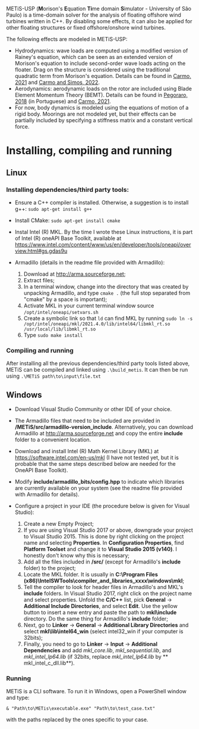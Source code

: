 METiS-USP (**M**orison's **E**quation **Ti**me domain **S**imulator - University of São Paulo) is a time-domain solver for the analysis of floating offshore wind turbines written in C++. By disabling some effects, it can also be applied for other floating structures or fixed offshore/onshore wind turbines.

The following effects are modeled in METiS-USP:
- Hydrodynamics: wave loads are computed using a modified version of Rainey's equation, which can be seen as an extended version of Morison's equation to include second-order wave loads acting on the floater. Drag on the structure is considered using the traditional quadratic term from Morison's equation. Details can be found in [Carmo, 2021](https://www.teses.usp.br/teses/disponiveis/3/3135/tde-03022022-120253/publico/LucasHenriqueSouzadoCarmoCorr21.pdf) and [Carmo and Simos, 2022](https://www.sciencedirect.com/science/article/pii/S0029801822012446).
- Aerodynamics: aerodynamic loads on the rotor are included using Blade Element Momentum Theory (BEMT). Details can be found in [Pegoraro, 2018](https://www.teses.usp.br/teses/disponiveis/3/3135/tde-31012019-075149/publico/BrunoPegoraroCorr18.pdf) (in Portuguese) and [Carmo, 2021](https://www.teses.usp.br/teses/disponiveis/3/3135/tde-03022022-120253/publico/LucasHenriqueSouzadoCarmoCorr21.pdf).
- For now, body dynamics is modeled using the equations of motion of a rigid body. Moorings are not modeled yet, but their effects can be partially included by specifying a stiffness matrix and a constant vertical force.  

# **Installing, compiling and running**

## **Linux**
### **Installing dependencies/third party tools:**
- Ensure a C++ compiler is installed. Otherwise, a suggestion is to install g++: `sudo apt-get install g++`

- Install CMake: `sudo apt-get install cmake`

- Instal Intel (R) MKL. By the time I wrote these Linux instructions, it is part of Intel (R) oneAPI Base Toolkit, available at https://www.intel.com/content/www/us/en/developer/tools/oneapi/overview.html#gs.gdas9u

- Armadillo (details in the readme file provided with Armadillo):
    1. Download at http://arma.sourceforge.net;
    2. Extract files;
    3. In a terminal window, change into the directory that was created by unpacking Armadillo, and type `cmake .` (the full stop separated from "cmake" by a space is important);
    4. Activate MKL in your current terminal window source `/opt/intel/oneapi/setvars.sh`
    5. Create a symbolic link so that `ld` can find MKL by running `sudo ln -s /opt/intel/oneapi/mkl/2021.4.0/lib/intel64/libmkl_rt.so /usr/local/lib/libmkl_rt.so`
    6. Type `sudo make install`


### **Compiling and running**
After installing all the previous dependencies/third party tools listed above, METiS can be compiled and linked using `.\build_metis`. It can then be run using `.\METiS path\to\input\file.txt`


## **Windows**
- Download Visual Studio Community or other IDE of your choice.

- The Armadillo files that need to be included are provided in **/METiS/src/armadillo-version_include**. Alternatively, you can download Armadillo at http://arma.sourceforge.net and copy the entire **include** folder to a convenient location.

- Download and install Intel (R) Math Kernel Library (MKL) at https://software.intel.com/en-us/mkl (I have not tested yet, but it is probable that the same steps described below are needed for the OneAPI Base Toolkit).

- Modify **include/armadillo_bits/config.hpp** to indicate which libraries are currently available on your system (see the readme file provided with Armadillo for details).

- Configure a project in your IDE (the procedure below is given for Visual Studio):
    1. Create a new Empty Project;
    2. If you are using Visual Studio 2017 or above, downgrade your project to Visual Studio 2015. This is done by right clicking on the project name and selecting **Properties**. In **Configuration Properties**, find **Platform Toolset** and change it to **Visual Studio 2015 (v140)**. I honestly don't know why this is necessary;
    3. Add all the files included in **/src/** (except for Armadillo's **include** folder) to the project;       
    4. Locate the MKL folder. It is usually in **C:\Program Files (x86)\IntelSWTools\compiler_and_libraries_xxxx\windows\mkl**;
    5. Tell the compiler to look for header files in Armadillo's and MKL's **include** folders. In Visual Studio 2017, right click on the project name and select properties. Unfold the **C/C++** list, pick **General** -> **Additional Include Directories**, and select **Edit**. Use the yellow button to insert a new entry and paste the path to **mkl\include** directory. Do the same thing for Armadillo's **include** folder;
    6. Next, go to **Linker** -> **General** -> **Additional Library Directories** and select **mkl\lib\intel64_win** (select intel32_win if your computer is 32bits);
    7. Finally, you need to go to **Linker** -> **Input** -> **Additional Dependencies** and add *mkl_core.lib*, *mkl_sequential.lib*, and *mkl_intel_lp64.lib* (if 32bits, replace *mkl_intel_lp64.lib* by ** mkl_intel_c_dll.lib**).


### Running
METiS is a CLI software. To run it in Windows, open a PowerShell window and type:

`& "Path\to\METis\executable.exe" "Path\to\test_case.txt"`

with the paths replaced by the ones specific to your case.
